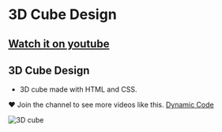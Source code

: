 # 3D Cube Design 
## [Watch it on youtube](https://youtu.be/WT6TAT2Xv-I)
## 3D Cube Design
- 3D cube made with HTML and CSS.

❤ Join the channel to see more videos like this. [Dynamic Code](https://www.youtube.com/@dynamic_code)

![3D cube](https://github.com/codigodinamico/3d-cube-design/assets/130683326/4a70625b-2216-4230-9de4-dda8f88ed767)

